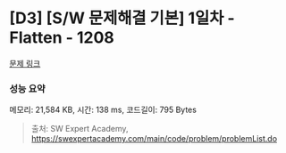 # [D3] [S/W 문제해결 기본] 1일차 - Flatten - 1208 

[문제 링크](https://swexpertacademy.com/main/code/problem/problemDetail.do?contestProbId=AV139KOaABgCFAYh) 

### 성능 요약

메모리: 21,584 KB, 시간: 138 ms, 코드길이: 795 Bytes



> 출처: SW Expert Academy, https://swexpertacademy.com/main/code/problem/problemList.do